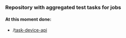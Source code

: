 ### Repository with aggregated test tasks for jobs
#### At this moment done:

 - /[task-device-api](task-device-api)